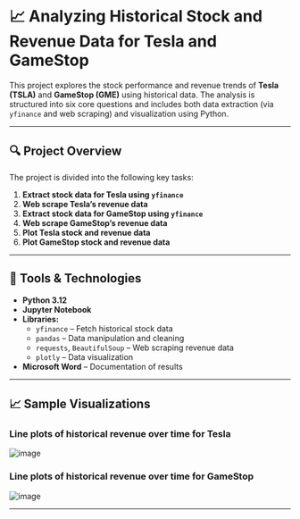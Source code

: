 
# 📈 Analyzing Historical Stock and Revenue Data for Tesla and GameStop

This project explores the stock performance and revenue trends of **Tesla (TSLA)** and **GameStop (GME)** using historical data. The analysis is structured into six core questions and includes both data extraction (via `yfinance` and web scraping) and visualization using Python.

---

## 🔍 Project Overview

The project is divided into the following key tasks:

1. **Extract stock data for Tesla using `yfinance`**
2. **Web scrape Tesla’s revenue data**
3. **Extract stock data for GameStop using `yfinance`**
4. **Web scrape GameStop’s revenue data**
5. **Plot Tesla stock and revenue data**
6. **Plot GameStop stock and revenue data**

---

## 🧰 Tools & Technologies

- **Python 3.12**
- **Jupyter Notebook**
- **Libraries:**
  - `yfinance` – Fetch historical stock data
  - `pandas` – Data manipulation and cleaning
  - `requests`, `BeautifulSoup` – Web scraping revenue data
  - `plotly` – Data visualization
- **Microsoft Word** – Documentation of results

---
## 📈 Sample Visualizations

### Line plots of historical revenue over time for Tesla
 
![image](https://github.com/user-attachments/assets/94643cb7-3251-49ed-99b5-4dc97c71e7be)

  
### Line plots of historical revenue over time for GameStop

![image](https://github.com/user-attachments/assets/c90cb5fa-7942-465a-a25d-e7bd427be088)



---


